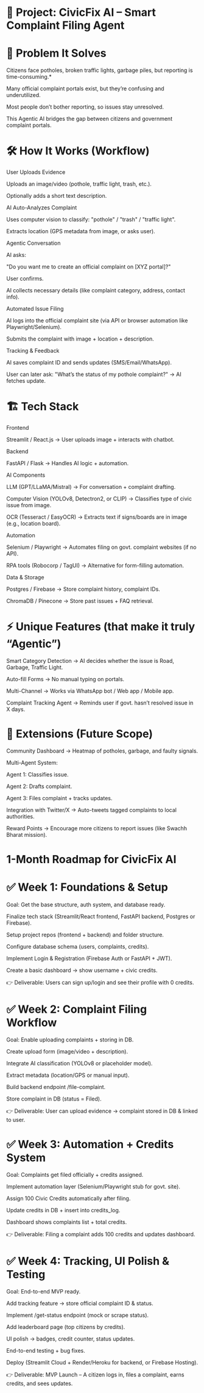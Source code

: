# 🚦 Project: CivicFix AI – Smart Complaint Filing Agent
# 🎯 Problem It Solves

Citizens face potholes, broken traffic lights, garbage piles, but reporting is time-consuming.*

Many official complaint portals exist, but they’re confusing and underutilized.

Most people don’t bother reporting, so issues stay unresolved.

This Agentic AI bridges the gap between citizens and government complaint portals.

# 🛠️ How It Works (Workflow)

User Uploads Evidence

Uploads an image/video (pothole, traffic light, trash, etc.).

Optionally adds a short text description.

AI Auto-Analyzes Complaint

Uses computer vision to classify: "pothole" / "trash" / "traffic light".

Extracts location (GPS metadata from image, or asks user).

Agentic Conversation

AI asks:

"Do you want me to create an official complaint on [XYZ portal]?"

User confirms.

AI collects necessary details (like complaint category, address, contact info).

Automated Issue Filing

AI logs into the official complaint site (via API or browser automation like Playwright/Selenium).

Submits the complaint with image + location + description.

Tracking & Feedback

AI saves complaint ID and sends updates (SMS/Email/WhatsApp).

User can later ask: "What’s the status of my pothole complaint?" → AI fetches update.

# 🏗️ Tech Stack
Frontend

Streamlit / React.js → User uploads image + interacts with chatbot.

Backend

FastAPI / Flask → Handles AI logic + automation.

AI Components

LLM (GPT/LLaMA/Mistral) → For conversation + complaint drafting.

Computer Vision (YOLOv8, Detectron2, or CLIP) → Classifies type of civic issue from image.

OCR (Tesseract / EasyOCR) → Extracts text if signs/boards are in image (e.g., location board).

Automation

Selenium / Playwright → Automates filing on govt. complaint websites (if no API).

RPA tools (Robocorp / TagUI) → Alternative for form-filling automation.

Data & Storage

Postgres / Firebase → Store complaint history, complaint IDs.

ChromaDB / Pinecone → Store past issues + FAQ retrieval.

# ⚡ Unique Features (that make it truly “Agentic”)

Smart Category Detection → AI decides whether the issue is Road, Garbage, Traffic Light.

Auto-fill Forms → No manual typing on portals.

Multi-Channel → Works via WhatsApp bot / Web app / Mobile app.

Complaint Tracking Agent → Reminds user if govt. hasn’t resolved issue in X days.

# 🚀 Extensions (Future Scope)

Community Dashboard → Heatmap of potholes, garbage, and faulty signals.

Multi-Agent System:

Agent 1: Classifies issue.

Agent 2: Drafts complaint.

Agent 3: Files complaint + tracks updates.

Integration with Twitter/X → Auto-tweets tagged complaints to local authorities.

Reward Points → Encourage more citizens to report issues (like Swachh Bharat mission).

# 1-Month Roadmap for CivicFix AI
# ✅ Week 1: Foundations & Setup

Goal: Get the base structure, auth system, and database ready.

 Finalize tech stack (Streamlit/React frontend, FastAPI backend, Postgres or Firebase).

 Setup project repos (frontend + backend) and folder structure.

 Configure database schema (users, complaints, credits).

 Implement Login & Registration (Firebase Auth or FastAPI + JWT).

 Create a basic dashboard → show username + civic credits.

👉 Deliverable: Users can sign up/login and see their profile with 0 credits.

# ✅ Week 2: Complaint Filing Workflow

Goal: Enable uploading complaints + storing in DB.

 Create upload form (image/video + description).

 Integrate AI classification (YOLOv8 or placeholder model).

 Extract metadata (location/GPS or manual input).

 Build backend endpoint /file-complaint.

 Store complaint in DB (status = Filed).

👉 Deliverable: User can upload evidence → complaint stored in DB & linked to user.

# ✅ Week 3: Automation + Credits System

Goal: Complaints get filed officially + credits assigned.

 Implement automation layer (Selenium/Playwright stub for govt. site).

 Assign 100 Civic Credits automatically after filing.

 Update credits in DB + insert into credits_log.

 Dashboard shows complaints list + total credits.

👉 Deliverable: Filing a complaint adds 100 credits and updates dashboard.

# ✅ Week 4: Tracking, UI Polish & Testing

Goal: End-to-end MVP ready.

 Add tracking feature → store official complaint ID & status.

 Implement /get-status endpoint (mock or scrape status).

 Add leaderboard page (top citizens by credits).

 UI polish → badges, credit counter, status updates.

 End-to-end testing + bug fixes.

 Deploy (Streamlit Cloud + Render/Heroku for backend, or Firebase Hosting).

👉 Deliverable: MVP Launch – A citizen logs in, files a complaint, earns credits, and sees updates.
